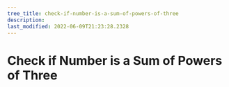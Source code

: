 ```yaml
---
tree_title: check-if-number-is-a-sum-of-powers-of-three
description: 
last_modified: 2022-06-09T21:23:28.2328
---
```


# Check if Number is a Sum of Powers of Three
